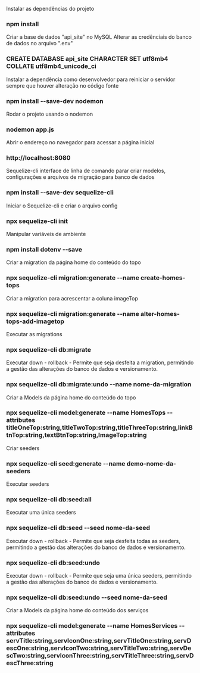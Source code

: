 Instalar as dependências do projeto
### npm install

Criar a base de dados "api_site" no MySQL
Alterar as credênciais do banco de dados no arquivo ".env"
### CREATE DATABASE api_site CHARACTER SET utf8mb4 COLLATE utf8mb4_unicode_ci

Instalar a dependência como desenvolvedor para reiniciar o servidor sempre que houver alteração no código fonte
### npm install --save-dev nodemon

Rodar o projeto usando o nodemon
### nodemon app.js

Abrir o endereço no navegador para acessar a página inicial
### http://localhost:8080

Sequelize-cli interface de linha de comando parar criar modelos, configurações e arquivos de migração para banco de dados
### npm install --save-dev sequelize-cli

Iniciar o Sequelize-cli e criar o arquivo config
### npx sequelize-cli init

Manipular variáveis de ambiente
### npm install dotenv --save

Criar a migration da página home do conteúdo do topo
### npx sequelize-cli migration:generate --name create-homes-tops

Criar a migration para acrescentar a coluna imageTop
### npx sequelize-cli migration:generate --name alter-homes-tops-add-imagetop

Executar as migrations
### npx sequelize-cli db:migrate

Executar down - rollback - Permite que seja desfeita a migration, permitindo a gestão das alterações do banco de dados e versionamento.
### npx sequelize-cli db:migrate:undo --name nome-da-migration

Criar a Models da página home do conteúdo do topo
### npx sequelize-cli model:generate --name HomesTops --attributes titleOneTop:string,titleTwoTop:string,titleThreeTop:string,linkBtnTop:string,textBtnTop:string,ImageTop:string

Criar seeders
### npx sequelize-cli seed:generate --name demo-nome-da-seeders

Executar seeders
### npx sequelize-cli db:seed:all

Executar uma única seeders
### npx sequelize-cli db:seed --seed nome-da-seed

Executar down - rollback - Permite que seja desfeita todas as seeders, permitindo a gestão das alterações do banco de dados e versionamento.
### npx sequelize-cli db:seed:undo

Executar down - rollback - Permite que seja uma única seeders, permitindo a gestão das alterações do banco de dados e versionamento.
### npx sequelize-cli db:seed:undo --seed nome-da-seed

Criar a Models da página home do conteúdo dos serviços
### npx sequelize-cli model:generate --name HomesServices --attributes servTitle:string,servIconOne:string,servTitleOne:string,servDescOne:string,servIconTwo:string,servTitleTwo:string,servDescTwo:string,servIconThree:string,servTitleThree:string,servDescThree:string